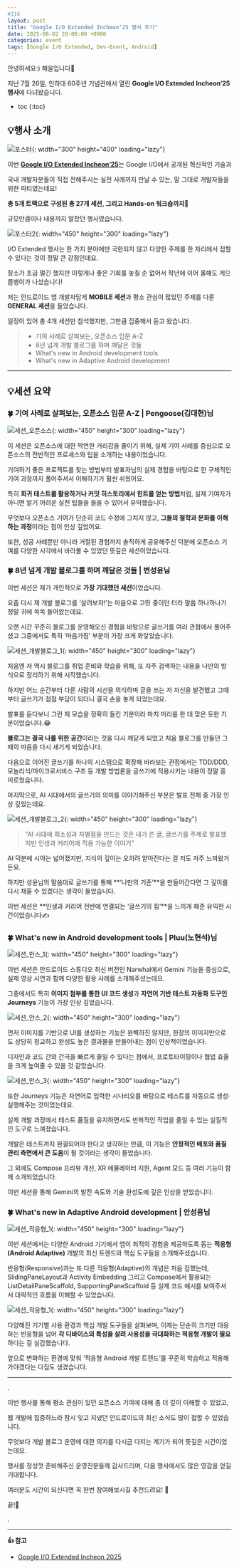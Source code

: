 ```yaml
---
#116
layout: post
title: "Google I/O Extended Incheon‘25 행사 후기"
date: 2025-08-02 20:00:00 +0900
categories: event
tags: [Google I/O Extended, Dev-Event, Android]
---
```


안녕하세요:) 해을입니다🦖

지난 7월 26일, 인하대 60주년 기념관에서 열린 **Google I/O Extended Incheon‘25 행사**에 다녀왔습니다.

* toc
{:toc}

## 💡행사 소개

![포스터](https://vlizxsubseudvtswwsjd.supabase.co/storage/v1/object/public/event-images/7/edb228a9-efc1-43e4-b615-16d3b8a20c8c.jpg){: width="300" height="400" loading="lazy"}

이번 [**Google I/O Extended Incheon‘25**](https://www.ticketa.co/events/7)는 Google I/O에서 공개된 혁신적인 기술과

국내 개발자분들이 직접 전해주시는 실전 사례까지 만날 수 있는, 말 그대로 개발자들을 위한 파티였는데요!

**총 5개 트랙으로 구성된 총 27개 세션, 그리고 Hands-on 워크숍까지**🎉

규모만큼이나 내용까지 알찼던 행사였습니다.

![포스터2](https://github.com/user-attachments/assets/30d72039-73d6-42e4-bc6b-e6b7ca0f511f){: width="450" height="300" loading="lazy"}

I/O Extended 행사는 한 가지 분야에만 국한되지 않고 다양한 주제를 한 자리에서 접할 수 있다는 것이 정말 큰 강점인데요.

장소가 조금 멀긴 했지만 이렇게나 좋은 기회를 놓칠 순 없어서 작년에 이어 올해도 게으름뱅이가 나섰습니다!

저는 안드로이드 앱 개발자답게 **MOBILE 세션**과 평소 관심이 많았던 주제를 다룬 **GENERAL 세션**을 들었습니다.

일정이 있어 총 4개 세션만 참석했지만, 그만큼 집중해서 듣고 왔습니다.

> - 기여 사례로 살펴보는, 오픈소스 입문 A-Z
> - 8년 넘게 개발 블로그를 하며 깨달은 것들
> - What's new in Android development tools
> - What's new in Adaptive Android development

---

## 💡세션 요약

### 🍀 기여 사례로 살펴보는, 오픈소스 입문 A-Z | Pengoose(김대현)님

![세션_오픈소스](https://github.com/user-attachments/assets/42cb4c5c-adce-4110-8d31-0a4d9936df62){: width="450" height="300" loading="lazy"}

이 세션은 오픈소스에 대한 막연한 거리감을 줄이기 위해, 실제 기여 사례를 중심으로 오픈소스의 전반적인 프로세스와 팁을 소개하는 내용이었습니다.

기여하기 좋은 프로젝트를 찾는 방법부터 발표자님의 실제 경험을 바탕으로 한 구체적인 기여 과정까지 풀어주셔서 이해하기가 훨씬 쉬웠어요.

특히 **회귀 테스트를 활용하거나 커밋 히스토리에서 힌트를 얻는 방법**처럼, 실제 기여자가 아니면 알기 어려운 실전 팁들을 들을 수 있어서 유익했습니다.

무엇보다 오픈소스 기여가 단순히 코드 수정에 그치지 않고, **그들의 철학과 문화를 이해하는 과정**이라는 점이 인상 깊었어요.

또한, 성공 사례뿐만 아니라 거절된 경험까지 솔직하게 공유해주신 덕분에 오픈소스 기여를 다양한 시각에서 바라볼 수 있었던 뜻깊은 세션이었습니다.

### 🍀 8년 넘게 개발 블로그를 하며 깨달은 것들 | 변성윤님

이번 세션은 제가 개인적으로 **가장 기대했던 세션**이었습니다.

요즘 다시 제 개발 블로그를 ‘살려보자!’는 마음으로 고민 중이던 터라 말씀 하나하나가 정말 귀에 쏙쏙 들어왔는데요.

오랜 시간 꾸준히 블로그를 운영해오신 경험을 바탕으로 글쓰기를 여러 관점에서 풀어주셨고 그중에서도 특히 ‘마음가짐’ 부분이 가장 크게 와닿았습니다.

![세션_개발블로그_1](https://github.com/user-attachments/assets/0f2bb56c-3a81-4b2d-b1c6-fc76fc9bc941){: width="450" height="300" loading="lazy"}

처음엔 저 역시 블로그를 취업 준비와 학습을 위해, 또 자주 검색하는 내용을 나만의 방식으로 정리하기 위해 시작했습니다.

하지만 어느 순간부터 다른 사람의 시선을 의식하며 글을 쓰는 저 자신을 발견했고 그때부터 글쓰기가 점점 부담이 되더니 결국 손을 놓게 되었는데요.

발표를 듣다보니 그런 제 모습을 정확히 들킨 기분이라 마치 머리를 한 대 맞은 듯한 기분이었습니다.😂

**블로그는 결국 나를 위한 공간**이라는 것을 다시 깨닫게 되었고 처음 블로그를 만들던 그때의 마음을 다시 새기게 되었습니다.

다음으로 이어진 글쓰기를 하나의 시스템으로 확장해 바라보는 관점에서는 TDD/DDD, 모놀리식/마이크로서비스 구조 등 개발 방법론을 글쓰기에 적용시키는 내용이 정말 흥미로웠습니다.

마지막으로, AI 시대에서의 글쓰기의 의미를 이야기해주신 부분은 발표 전체 중 가장 인상 깊었는데요.

![세션_개발블로그_2](https://github.com/user-attachments/assets/aadf3664-a68d-45e8-adcd-13693c8f3aac){: width="450" height="300" loading="lazy"}

>"AI 시대에 희소성과 차별점을 만드는 것은 내가 쓴 글, 
글쓰기를 주제로 발표했지만 인생과 커리어에 적용 가능한 이야기"

AI 덕분에 시야는 넓어졌지만, 지식의 깊이는 오히려 얕아진다는 걸 저도 자주 느껴왔거든요.

하지만 성윤님의 말씀대로 글쓰기를 통해 **‘나만의 기준’**을 만들어간다면 그 깊이를 다시 채울 수 있겠다는 생각이 들었습니다.

이번 세션은 **인생과 커리어 전반에 연결되는 ‘글쓰기의 힘’**을 느끼게 해준 유익한 시간이었습니다✍️

### 🍀 What's new in Android development tools | Pluu(노현석)님

![세션_안스_1](https://github.com/user-attachments/assets/aadf3664-a68d-45e8-adcd-13693c8f3aac){: width="450" height="300" loading="lazy"}

이번 세션은 안드로이드 스튜디오 최신 버전인 Narwhal에서 Gemini 기능을 중심으로, 실제 영상 시연과 함께 다양한 활용 사례를 소개해주셨는데요.

그중에서도 특히 **이미지 첨부를 통한 UI 코드 생성**과 **자연어 기반 테스트 자동화 도구인 Journeys** 기능이 가장 인상 깊었습니다.

![세션_안스_2](https://github.com/user-attachments/assets/e8114519-bf46-4364-aeee-99b30220f2f8){: width="450" height="300" loading="lazy"}

먼저 이미지를 기반으로 UI를 생성하는 기능은 완벽하진 않지만, 한장의 이미지만으로도 상당히 정교하고 완성도 높은 결과물을 만들어내는 점이 인상적이었습니다.

디자인과 코드 간의 간극을 빠르게 줄일 수 있다는 점에서, 프로토타이핑이나 협업 효율을 크게 높여줄 수 있을 것 같았습니다.

![세션_안스_3](https://github.com/user-attachments/assets/c2d0ecae-e3e8-495a-b5eb-d507a40af65a){: width="450" height="300" loading="lazy"}

또한 Journeys 기능은 자연어로 입력한 시나리오를 바탕으로 테스트를 자동으로 생성·실행해주는 것이었는데요.

실제 개발 과정에서 테스트 품질을 유지하면서도 반복적인 작업을 줄일 수 있는 실질적인 도구로 느껴졌습니다.

개발은 테스트까지 완결되어야 한다고 생각하는 만큼, 이 기능은 **안정적인 배포와 품질 관리 측면에서 큰 도움**이 될 것이라는 생각이 들었습니다.

그 외에도 Compose 프리뷰 개선, XR 에뮬레이터 지원, Agent 모드 등 여러 기능이 함께 소개되었습니다.

이번 세션을 통해 Gemini의 발전 속도와 기술 완성도에 깊은 인상을 받았습니다.

### 🍀 What's new in Adaptive Android development | 안성용님

![세션_적응형_1](https://github.com/user-attachments/assets/8e3f37e6-12ac-4e02-abdd-c85f2fc09292){: width="450" height="300" loading="lazy"}

이번 세션에서는 다양한 Android 기기에서 앱이 최적의 경험을 제공하도록 돕는 **적응형(Android Adaptive)** 개발의 최신 트렌드와 핵심 도구들을 소개해주셨습니다.

반응형(Responsive)과는 또 다른 적응형(Adaptive)의 개념은 처음 접했는데, SlidingPaneLayout과 Activity Embedding 그리고 Compose에서 활용되는 ListDetailPaneScaffold, SupportingPaneScaffold 등 실제 코드 예시를 보여주셔서 대략적인 흐름을 이해할 수 있었습니다.

![세션_적응형_1](https://github.com/user-attachments/assets/a6f109bf-1f1a-497c-84da-54ee9ac58f56){: width="450" height="300" loading="lazy"}

다양해진 기기별 사용 환경과 핵심 개발 도구들을 살펴보며, 이제는 단순히 크기만 대응하는 반응형을 넘어
**각 디바이스의 특성을 살려 사용성을 극대화하는 적응형 개발이 필요**하다는 걸 실감했습니다.

앞으로 변화하는 환경에 맞춰 ‘적응형 Android 개발 트렌드’를 꾸준히 학습하고 적용해가야겠다는 다짐도 생겼습니다.

---

.

이번 행사를 통해 평소 관심이 있던 오픈소스 기여에 대해 좀 더 깊이 이해할 수 있었고,

웹 개발에 집중하느라 잠시 잊고 지냈던 안드로이드의 최신 소식도 많이 접할 수 있었습니다.

무엇보다 개발 블로그 운영에 대한 의지를 다시금 다지는 계기가 되어 뜻깊은 시간이었는데요.

행사를 정성껏 준비해주신 운영진분들께 감사드리며, 다음 행사에서도 많은 영감을 얻길 기대합니다.

여러분도 시간이 되신다면 꼭 한번 참여해보시길 추천드려요! 🌱

끝!🦕

.

---

**👍 참고**

* [Google I/O Extended Incheon 2025](https://www.ticketa.co/events/7)